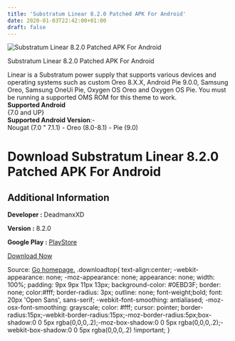 ```yaml
---
title: 'Substratum Linear 8.2.0 Patched APK For Android'
date: 2020-01-03T22:42:00+01:00
draft: false
---
```


![Substratum Linear 8.2.0 Patched APK For Android](https://i2.wp.com/apkhome.net/wp-content/uploads/2020/01/Substratum-Linear-8.2.0-Patched.png "Substratum Linear 8.2.0 Patched APK For Android")

  

Substratum Linear 8.2.0 Patched APK For Android

Linear is a Substratum power supply that supports various devices and operating systems such as custom Oreo 8.X.X, Android Pie 9.0.0, Samsung Oreo, Samsung OneUi Pie, Oxygen OS Oreo and Oxygen OS Pie. You must be running a supported OMS ROM for this theme to work.  
**Supported Android**  
{7.0 and UP}  
**Supported Android Version**:-  
Nougat (7.0 " 7.1.1) - Oreo (8.0-8.1) - Pie (9.0)

Download Substratum Linear 8.2.0 Patched APK For Android
========================================================

Additional Information
----------------------

**Developer :** DeadmanxXD

**Version :** 8.2.0

**Google Play :** [PlayStore](https://play.google.com/store/apps/details?id=com.samsoft.linear)

  

[Download Now](https://store4app.co/post/substratum-linear-8-2-0-patched-apk-for-android_1578076562)

  
Source: [Go homepage.](https://store4app.co/post/substratum-linear-8-2-0-patched-apk-for-android_1578076562) .downloadtop{ text-align:center; -webkit-appearance: none; -moz-appearance: none; appearance: none; width: 100%; padding: 9px 9px 11px 13px; background-color: #0EBD3F; border: none; color:#fff; border-radius: 3px; outline: none; font-weight;bold; font: 20px 'Open Sans', sans-serif; -webkit-font-smoothing: antialiased; -moz-osx-font-smoothing: grayscale; color: #fff; cursor: pointer; border-radius:15px;-webkit-border-radius:15px;-moz-border-radius:5px;box-shadow:0 0 5px rgba(0,0,0,.2);-moz-box-shadow:0 0 5px rgba(0,0,0,.2);-webkit-box-shadow:0 0 5px rgba(0,0,0,.2) !important; }